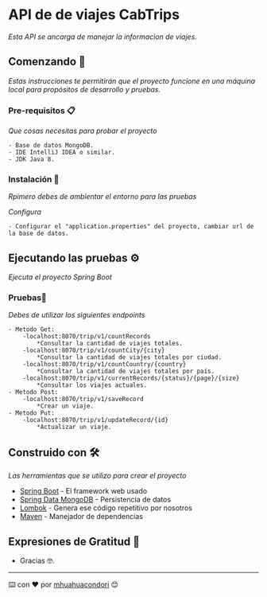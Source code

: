 # API de de viajes CabTrips

_Esta API se ancarga de manejar la informacion de viajes._

## Comenzando 🚀

_Estas instrucciones te permitirán que el proyecto funcione en una máquina local para propósitos de desarrollo y pruebas._

### Pre-requisitos 📋

_Que cosas necesitas para probar el proyecto_

```
- Base de datos MongoDB.
- IDE IntelliJ IDEA o similar.
- JDK Java 8.
```

### Instalación 🔧

_Rpimero debes de ambientar el entorno para las pruebas_

_Configura_

```
- Configurar el "application.properties" del proyecto, cambiar url de la base de datos.
```

## Ejecutando las pruebas ⚙️

_Ejecuta el proyecto Spring Boot_

### Pruebas🔩

_Debes de utilizar los siguientes endpoints_

```
- Metodo Get:
    -localhost:8070/trip/v1/countRecords
        *Consultar la cantidad de viajes totales.
    -localhost:8070/trip/v1/countCity/{city}
        *Consultar la cantidad de viajes totales por ciudad.
    -localhost:8070/trip/v1/countCountry/{country}
        *Consultar la cantidad de viajes totales por país.
    -localhost:8070/trip/v1/currentRecords/{status}/{page}/{size}
        *Consultar los viajes actuales.
- Metodo Post:
    -localhost:8070/trip/v1/saveRecord
        *Crear un viaje.
- Metodo Put:
    -localhost:8070/trip/v1/updateRecord/{id}
        *Actualizar un viaje.
```

## Construido con 🛠️

_Las herramientas que se utilizo para crear el proyecto_


* [Spring Boot](https://start.spring.io/) - El framework web usado
* [Spring Data MongoDB](https://spring.io/projects/spring-data-mongodb) - Persistencia de datos
* [Lombok](https://projectlombok.org/) - Genera ese código repetitivo por nosotros
* [Maven](https://maven.apache.org/) - Manejador de dependencias

## Expresiones de Gratitud 🎁

* Gracias  🤓.



---
⌨️ con ❤️ por [mhuahuacondori](https://github.com/mhuahuacondori) 😊